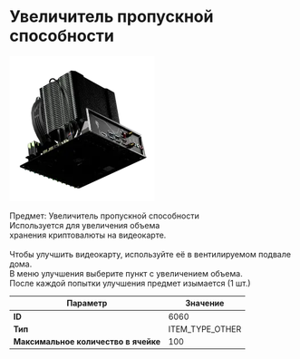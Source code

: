 # Увеличитель пропускной способности

![Item Image](../img/6060.webp?raw=true)

Предмет: Увеличитель пропускной способности<br>Используется для увеличения объема<br>хранения криптовалюты на видеокарте.<br><br>Чтобы улучшить видеокарту, используйте её в вентилируемом подвале дома.<br>В меню улучшения выберите пункт с увеличением объема.<br>После каждой попытки улучшения предмет изымается (1 шт.)


| Параметр | Значение |
|----------|----------|
| **ID** | 6060 |
| **Тип** | ITEM_TYPE_OTHER |
| **Максимальное количество в ячейке** | 100 |

